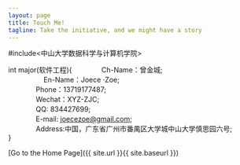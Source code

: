 ```yaml
---
layout: page
title: Touch Me!
tagline: Take the initiative, and we might have a story
---
```


#include<中山大学数据科学与计算机学院>

int major(软件工程){
　　　　Ch-Name：曾金城;<br>    
　　　　En-Name：Joece ·Zoe;<br>
　　　　Phone：13719177487;<br>
　　　　Wechat：XYZ-ZJC;<br>
　　　　QQ: 834427699;<br>
　　　　E-mail: joecezoe@gmail.com;<br>
　　　　Address:中国，广东省广州市番禺区大学城中山大学慎思园六号;        
} 

[Go to the Home Page]({{ site.url }}{{ site.baseurl }})
